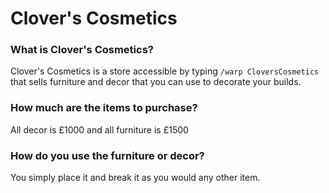 # Clover's Cosmetics

### What is Clover's Cosmetics?

Clover's Cosmetics is a store accessible by typing `/warp CloversCosmetics` that sells furniture and decor that you can use to decorate your builds.

### How much are the items to purchase?

All decor is £1000 and all furniture is £1500

### How do you use the furniture or decor?

You simply place it and break it as you would any other item.
